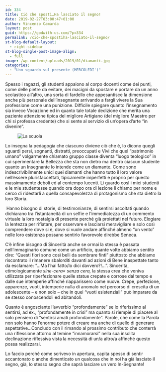 ```yaml
---
id: 334
title: Ciò che sposti…Ha lasciato il segno!
date: 2019-02-27T03:00:47+01:00
author: Vincenzo Camarda
layout: post
guid: https://godwith-us.com/?p=334
permalink: /cio-che-spostiha-lasciato-il-segno/
st-blog-default-layout:
  - right-sidebar
st-blog-single-post-image-align:
  - full
image: /wp-content/uploads/2019/01/diamanti.jpg
categories:
  - "Uno sguardo sul presente (MERCOLEDI')"
---
```

Spesso i ragazzi, gli studenti appaiono al corpo docenti come dei punti, come delle pietre da evitare, dei macigni da spostare e portare da un anno scolastico all&#8217;altro, una sorta di fardello che appesantisce la dimensione anche più personale dell’insegnante arrivando a fargli vivere la Sua professione come una punizione. Difficile spiegare quanto l’insegnamento sia invece Vocazione ed in quanto tale totale dedizione che merita una paziente attenzione tipica del migliore Artigiano (del migliore Maestro per chi si professa credente) che si sente al servizio di un’opera d’arte “in divenire”. <figure class="wp-block-image">

<img src="https://godwith-us.com/wp-content/uploads/2019/01/alunni-scuola.jpg" alt="La scuola" class="wp-image-336" srcset="https://incercadidio.com/wp-content/uploads/2019/01/alunni-scuola.jpg 624w, https://incercadidio.com/wp-content/uploads/2019/01/alunni-scuola-300x180.jpg 300w" sizes="(max-width: 624px) 100vw, 624px" /> </figure> 

Lo insegna la pedagogia che ciascuno diviene ciò che è, lo dicono quegli sguardi persi, sognanti, distratti, preoccupati e Vivi che quel “patrimonio umano” volgarmente chiamato gruppo classe diventa “luogo teologico” in cui sperimentare la Bellezza che sta non dietro ma dentro ciascun studente quanto un Insegnante lo intende come un diamante. Come sono indescrivibilmente unici quei diamanti che hanno tutto il loro valore nell&#8217;essere plurisfaccettati, tipicamente imperfetti e proprio per questo massimamente deboli ed al contempo lucenti. Li guardo così i miei studenti e le mie studentesse quando ora dopo ora di lezione li chiamo per nome e cerco di ridestarli a quella consapevolezza di protagonismo che sta dietro la loro Storia.

&nbsp;Hanno bisogno di storie, di testimonianze, di sentirsi ascoltati quando dichiarano tra l’istantaneità di un selfie e l’immediatezza di un commento virtuale la loro nostalgia di presente perché già proiettati nel futuro. Elogiare la lentezza per rifiatare, per osservare e lasciarsi meravigliare e solo così comprendere dove si è, dove si vuole andare affinché almeno “un vento” nelle loro esistenza possano sentirlo favorevole direbbe Seneca. 

C’è infine bisogno di Sincerità anche se ormai la stessa è passata nell’immaginario comune come un artificio, quante volte abbiamo sentito dire: “Questi fiori sono così belli da sembrare finti” piuttosto che abbiamo riscontrato il rimanere sbalorditi davanti ad azioni di Bene inaspettate tanto da esclamare: “…Ma l’hai fatto/lo dici davvero?!&#8230;”. Sincerità, etimologicamente _sine-cera= senza cera,_ la stessa crea che veniva utilizzata per riperfezionare quelle statue crepate e corrose dal tempo e dalle sue intemperie affinché riapparissero come nuove. Crepe, perfezione, apparenze, vuoti, intemperie nulla di anomalo nel percorso di crescita di un adolescente – e non solo – che in quei “vuoti esistenziali” può imparare da se stesso conoscendoli ed abitandoli.

Quanto è angosciante l’avverbio “profondamente” se lo riferissimo al sentirsi, ad ex., “profondamente in crisi” ma quanto si riempie di piacere al solo pensiero di “sentirsi amati profondamente”. Parole, che come la Parola non solo hanno l’enorme potere di creare ma anche di quello di generare aspettative…Concludo con il rimando al prossimo contributo che conterrà una riflessione attorno al temine “innamorarsi” nella sua insolita declinazione riflessiva vista la necessità di un/a altro/a affinché questo possa realizzarsi.

Lo faccio perché come scrivevo in apertura, capita spesso di sentir accantonato o anche dimenticato un qualcosa che in noi ha già lasciato il segno, già, lo stesso segno che saprà lasciare un vero In-Segnante!